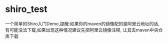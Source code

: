 # shiro_test
 一个简单的Shiro入门Demo,提醒:如果你的maven的镜像配的是阿里云地址的话,有可能没法下载,如果出现这种情况建议先把阿里云镜像注释,
让其去maven中央仓库下载
